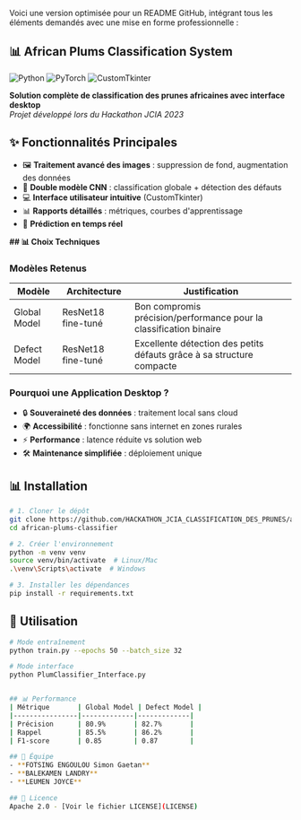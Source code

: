 Voici une version optimisée pour un README GitHub, intégrant tous les éléments demandés avec une mise en forme professionnelle :


## 📊 African Plums Classification System

![Python](https://img.shields.io/badge/Python-3.9%2B-blue)
![PyTorch](https://img.shields.io/badge/PyTorch-2.0+-red)
![CustomTkinter](https://img.shields.io/badge/UI-CustomTkinter-green)

**Solution complète de classification des prunes africaines avec interface desktop**  
*Projet développé lors du Hackathon JCIA 2023*

## ✨ Fonctionnalités Principales
- 🖼️ **Traitement avancé des images** : suppression de fond, augmentation des données
- 🤖 **Double modèle CNN** : classification globale + détection des défauts
- 💻 **Interface utilisateur intuitive** (CustomTkinter)
- 📊 **Rapports détaillés** : métriques, courbes d'apprentissage
- 🚀 **Prédiction en temps réel**

**## 📊 Choix Techniques**

### Modèles Retenus
| Modèle        | Architecture       | Justification                                                                 |
|---------------|--------------------|-------------------------------------------------------------------------------|
| Global Model  | ResNet18 fine-tuné | Bon compromis précision/performance pour la classification binaire            |
| Defect Model  | ResNet18 fine-tuné    | Excellente détection des petits défauts grâce à sa structure compacte         |

### Pourquoi une Application Desktop ?
- 🔒 **Souveraineté des données** : traitement local sans cloud
- 🌍 **Accessibilité** : fonctionne sans internet en zones rurales
- ⚡ **Performance** : latence réduite vs solution web
- 🛠️ **Maintenance simplifiée** : déploiement unique





## 📊 Installation
```bash
# 1. Cloner le dépôt
git clone https://github.com/HACKATHON_JCIA_CLASSIFICATION_DES_PRUNES/african-plums-classifier.git
cd african-plums-classifier

# 2. Créer l'environnement
python -m venv venv
source venv/bin/activate  # Linux/Mac
.\venv\Scripts\activate  # Windows

# 3. Installer les dépendances
pip install -r requirements.txt
```

## 🚀 Utilisation
```bash
# Mode entraînement
python train.py --epochs 50 --batch_size 32

# Mode interface
python PlumClassifier_Interface.py


## 📊 Performance
| Métrique       | Global Model | Defect Model |
|----------------|-------------|-------------|
| Précision      | 80.9%       | 82.7%       |
| Rappel         | 85.5%       | 86.2%       |
| F1-score       | 0.85        | 0.87        |

## 👥 Équipe
- **FOTSING ENGOULOU Simon Gaetan**
- **BALEKAMEN LANDRY** 
- **LEUMEN JOYCE** 

## 📜 Licence
Apache 2.0 - [Voir le fichier LICENSE](LICENSE)

